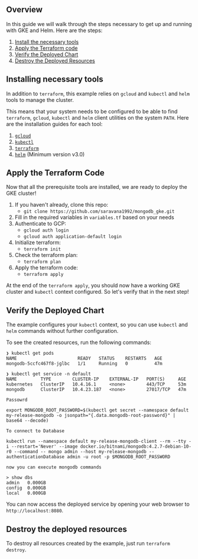 ## Overview

In this guide we will walk through the steps necessary to get up and running with GKE and Helm. Here are the steps:

1. [Install the necessary tools](#installing-necessary-tools)
1. [Apply the Terraform code](#apply-the-terraform-code)
1. [Verify the Deployed Chart](#verify-the-deployed-chart)
1. [Destroy the Deployed Resources](#destroy-the-deployed-resources)

## Installing necessary tools

In addition to `terraform`, this example relies on `gcloud` and `kubectl` and `helm` tools to manage the cluster.

This means that your system needs to be configured to be able to find `terraform`, `gcloud`, `kubectl` and `helm`
client utilities on the system `PATH`. Here are the installation guides for each tool:

1. [`gcloud`](https://cloud.google.com/sdk/gcloud/)
1. [`kubectl`](https://kubernetes.io/docs/tasks/tools/install-kubectl/)
1. [`terraform`](https://learn.hashicorp.com/terraform/getting-started/install.html)
1. [`helm`](https://docs.helm.sh/using_helm/#installing-helm) (Minimum version v3.0)


## Apply the Terraform Code

Now that all the prerequisite tools are installed, we are ready to deploy the GKE cluster!

1. If you haven't already, clone this repo:
   - `git clone https://github.com/saravana1992/mongodb_gke.git`
1. Fill in the required variables in `variables.tf` based on your needs
1. Authenticate to GCP:
   - `gcloud auth login`
   - `gcloud auth application-default login`
1. Initialize terraform:
   - `terraform init`
1. Check the terraform plan:
   - `terraform plan`
1. Apply the terraform code:
   - `terraform apply`

At the end of the `terraform apply`, you should now have a working GKE cluster and `kubectl` context configured.
So let's verify that in the next step!

## Verify the Deployed Chart

The example configures your `kubectl` context, so you can use `kubectl` and `helm` commands without further configuration. 

To see the created resources, run the following commands:

```
❯ kubectl get pods
NAME                       READY   STATUS    RESTARTS   AGE
mongodb-5ccfc467f8-jglbc   1/1     Running   0          47m

❯ kubectl get service -n default
NAME         TYPE        CLUSTER-IP    EXTERNAL-IP   PORT(S)     AGE
kubernetes   ClusterIP   10.4.16.1     <none>        443/TCP     53m
mongodb      ClusterIP   10.4.23.187   <none>        27017/TCP   47m

```

```
Passowrd

export MONGODB_ROOT_PASSWORD=$(kubectl get secret --namespace default my-release-mongodb -o jsonpath="{.data.mongodb-root-password}" | base64 --decode)

To connect to Database

kubectl run --namespace default my-release-mongodb-client --rm --tty -i --restart='Never' --image docker.io/bitnami/mongodb:4.2.7-debian-10-r0 --command -- mongo admin --host my-release-mongodb --authenticationDatabase admin -u root -p $MONGODB_ROOT_PASSWORD

now you can execute mongodb commands

> show dbs
admin   0.000GB
config  0.000GB
local   0.000GB

```

You can now access the deployed service by opening your web browser to `http://localhost:8080`.

## Destroy the deployed resources

To destroy all resources created by the example, just run `terraform destroy`.
